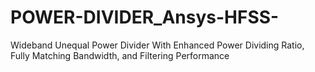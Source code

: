 # POWER-DIVIDER_Ansys-HFSS-
Wideband Unequal Power Divider With Enhanced Power Dividing Ratio,  Fully Matching Bandwidth, and Filtering Performance
